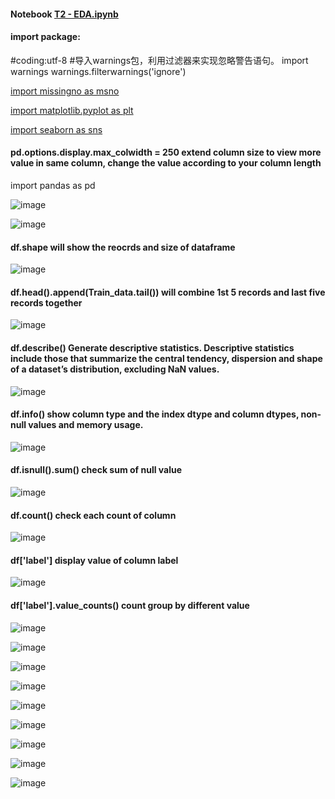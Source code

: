 #### Notebook [T2 - EDA.ipynb](https://github.com/frankyangdev/aliyun-tianchi-datamining-heartbeatclassification/blob/main/T2%20-%20EDA.ipynb)

#### import package:

#coding:utf-8
#导入warnings包，利用过滤器来实现忽略警告语句。
import warnings
warnings.filterwarnings('ignore')

[import missingno as msno](https://libraries.io/pypi/missingno)

[import matplotlib.pyplot as plt](https://matplotlib.org/2.0.2/api/pyplot_api.html)

[import seaborn as sns](https://seaborn.pydata.org/introduction.html)



#### pd.options.display.max_colwidth = 250 extend column size to view more value in same column, change the value according to your column length
import pandas as pd

![image](https://user-images.githubusercontent.com/39177230/111588106-13e2b680-87fe-11eb-88d0-fbc4d1da9567.png)

![image](https://user-images.githubusercontent.com/39177230/111588192-2b21a400-87fe-11eb-9538-d25ceba70251.png)

#### df.shape will show the reocrds and size of dataframe
![image](https://user-images.githubusercontent.com/39177230/111588729-e77b6a00-87fe-11eb-8f8b-ca6c447e1766.png)

#### df.head().append(Train_data.tail()) will combine 1st 5 records and last five records together

![image](https://user-images.githubusercontent.com/39177230/111588923-27425180-87ff-11eb-8d93-7e22d4901614.png)

#### df.describe() Generate descriptive statistics. Descriptive statistics include those that summarize the central tendency, dispersion and shape of a dataset’s distribution, excluding NaN values.
![image](https://user-images.githubusercontent.com/39177230/111589012-45a84d00-87ff-11eb-9f67-f3ad909f2e33.png)

#### df.info() show column type and the index dtype and column dtypes, non-null values and memory usage.
![image](https://user-images.githubusercontent.com/39177230/111589429-ccf5c080-87ff-11eb-93e2-4e8c58e21675.png)

#### df.isnull().sum() check sum of null value
![image](https://user-images.githubusercontent.com/39177230/111589528-eb5bbc00-87ff-11eb-8168-c29083e07eb6.png)

#### df.count() check each count of column
![image](https://user-images.githubusercontent.com/39177230/111589842-59a07e80-8800-11eb-90b0-577790eb49b9.png)


#### df['label'] display value of column label
![image](https://user-images.githubusercontent.com/39177230/111590166-bdc34280-8800-11eb-9ec7-1a21ce53001d.png)

#### df['label'].value_counts()  count group by different value
![image](https://user-images.githubusercontent.com/39177230/111590344-f3682b80-8800-11eb-93a5-51f4462f81f6.png)

![image](https://user-images.githubusercontent.com/39177230/111590530-2ca09b80-8801-11eb-91c9-0d6c754c7642.png)

![image](https://user-images.githubusercontent.com/39177230/111590621-4cd05a80-8801-11eb-8ebe-f3c9d46307a8.png)

![image](https://user-images.githubusercontent.com/39177230/111590648-55c12c00-8801-11eb-914a-13fa3e1cf34c.png)

![image](https://user-images.githubusercontent.com/39177230/111590700-6bceec80-8801-11eb-8b0c-539b0b2aaa34.png)

![image](https://user-images.githubusercontent.com/39177230/111590792-899c5180-8801-11eb-89a2-ea9dbdc1de9b.png)

![image](https://user-images.githubusercontent.com/39177230/111590832-9456e680-8801-11eb-8fc7-6fa6443e4b94.png)

![image](https://user-images.githubusercontent.com/39177230/111590938-b6e8ff80-8801-11eb-8406-8b741c53813b.png)

![image](https://user-images.githubusercontent.com/39177230/111591050-e1d35380-8801-11eb-89c4-56fe49309c0b.png)



















